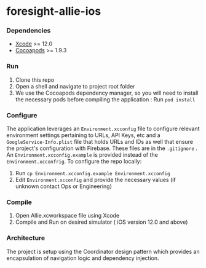 # foresight-allie-ios

### Dependencies

* [Xcode](https://developer.apple.com/support/xcode/)  >= 12.0
* [Cocoapods](https://cocoapods.org/) >= 1.9.3

### Run

1. Clone this repo
2. Open a shell and navigate to project root folder
3. We use the Cocoapods dependency manager, so you will need to install the necessary pods before compiling the application : Run `pod install`

### Configure

The application leverages an `Environment.xcconfig`  file to configure relevant environment settings pertaining to URLs, API Keys, etc and a `GoogleService-Info.plist`  file that holds URLs and IDs as well that ensure the project's configuration with Firebase. These files are in the `.gitignore` . An `Environment.xcconfig.example` is provided instead of the `Environment.xcconfrig`. To configure the repo locally:

1.  Run `cp Environment.xcconfig.example Environment.xcconfig`
2.  Edit `Environment.xcconfig` and provide the necessary values (if unknown contact Ops or Engineering)

### Compile 

1. Open Allie.xcworkspace file using Xcode
2. Compile and Run on desired simulator ( iOS version 12.0 and above)

### Architecture 

The project is setup using the Coordinator design pattern which provides an encapsulation of navigation logic and dependency injection.


